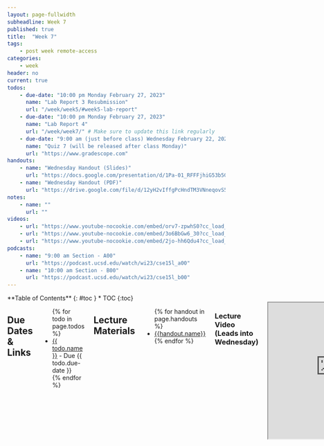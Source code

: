 ```yaml
---
layout: page-fullwidth
subheadline: Week 7
published: true
title:  "Week 7"
tags:
    - post week remote-access
categories:
    - week
header: no
current: true
todos:
    - due-date: "10:00 pm Monday February 27, 2023"
      name: "Lab Report 3 Resubmission"
      url: "/week/week5/#week5-lab-report"
    - due-date: "10:00 pm Monday February 27, 2023"
      name: "Lab Report 4"
      url: "/week/week7/" # Make sure to update this link regularly
    - due-date: "9:00 am (just before class) Wednesday February 22, 2023"
      name: "Quiz 7 (will be released after class Monday)"
      url: "https://www.gradescope.com"
handouts:
    - name: "Wednesday Handout (Slides)"
      url: "https://docs.google.com/presentation/d/1Pa-01_RFFFjhiG53b5Gew1u22W3OVYzbBCj4TLAf8M4/edit?usp=sharing"
    - name: "Wednesday Handout (PDF)"
      url: "https://drive.google.com/file/d/12yH2vIffgPcHndTM3VNneqovS5kgREGt/view?usp=sharing"
notes:
    - name: ""
      url: ""
videos:
    - url: "https://www.youtube-nocookie.com/embed/orv7-zpwhS0?cc_load_policy=1"
    - url: "https://www.youtube-nocookie.com/embed/3o6BbGw6_30?cc_load_policy=1"
    - url: "https://www.youtube-nocookie.com/embed/2jo-hh6Qdu4?cc_load_policy=1"
podcasts:
    - name: "9:00 am Section - A00"
      url: "https://podcast.ucsd.edu/watch/wi23/cse15l_a00"
    - name: "10:00 am Section - B00"
      url: "https://podcast.ucsd.edu/watch/wi23/cse15l_b00"
---
```


<div class="row">
<div class="medium-4 medium-push-8 columns" markdown="1">
<div class="panel radius fixed-toc"  data-options="sticky_on:large" markdown="1">
**Table of Contents**
{: #toc }
*  TOC
{:toc}
</div>
</div><!-- /.medium-4.columns -->

<div class="medium-8 medium-pull-4 columns" markdown="1">

## Due Dates & Links

<ul>
{% for todo in page.todos %}
<li><a href="{{ todo.url }}">{{ todo.name }}</a> - Due {{ todo.due-date }}</li>
{% endfor %}
</ul>

## Lecture Materials
<ul>
{% for handout in page.handouts %}
<li><a href="{{handout.url}}">{{handout.name}}</a></li>
{% endfor %}
</ul>

### Lecture Video (Leads into Wednesday)
<iframe src="https://drive.google.com/file/d/1Dlxi5vlfHKRu5v3Vwr7OMbZuINohMn1q/preview" width="560" height="315" allow="accelerometer; autoplay; clipboard-write; encrypted-media; gyroscope; picture-in-picture; web-share" allowfullscreen></iframe>

### Video Shorts

{% for video in page.videos %}
<iframe width="560" height="315" src="{{video.url}}" title="YouTube video player" frameborder="0" allow="accelerometer; autoplay; clipboard-write; encrypted-media; gyroscope; picture-in-picture; web-share" allowfullscreen></iframe> 
{% endfor %}

<!-- ### In-class notes
{% for note in page.notes %}
<a href="{{ note.url }}">{{ note.name }}</a>
<iframe src="{{ note.url }}/preview" width="640" height="480" allow="autoplay"></iframe>
{% endfor %} -->

### Links to Podcast
**Note:** Links will require you to log in as a UCSD student
<ul>
{% for link in page.podcasts %} 
<li><a href="{{link.url}}">{{link.name}}</a></li>
{% endfor %}
</ul>

## Lab Tasks 
    
---
    
Discuss with your group:
    
![Image](../../images/pit_question.png)
    
Write down your answers (and why you chose them!) in your group's shared doc.

# CLDQ – CSE Labs "Done Quick"

## Introduction

There are many things we can do to speed up working with the command line,
making it more efficient and easy to use. Working quickly can dramatically
change how difficult future programming tasks are for you, so it's worth
spending time getting better at using your tools.

In this lab, you’re going to learn how to make this process a lot easier for
you.  Then, you will compete in small teams against your peers to see who can
accomplish the given command line tasks most efficiently - and maybe pick up
some winners’ tricks along the way.

## Challenge Tasks

These are the tasks you will be timing yourself on. As setup, Make a fork of
[the lab 7 repo](https://github.com/ucsd-cse15l-w23/lab7) on your Github account, so
it starts as an exact copy of our repository. Before timing yourself again, make
sure to delete and re-fork the repository so you’re starting from a clean state.
The TAs were able to get under 5 minutes after a couple of tries.

So a run through this process will look like this. Don't do it just yet, though.
There's a little bit of setup involved.

1. **Setup** Delete any existing forks of the repository you have on your account
2. **Setup** Fork the repository
3. **The real deal** Start the timer!
1. Log into ieng6
2. Clone your fork of the repository from your Github account
3. Run the tests, demonstrating that they fail
4. Edit the code file to fix the failing test
5. Run the tests, demonstrating that they now succeed
6. Commit and push the resulting change to your Github account

## Github and Login Command-Line Setup

### Generating SSH Keys for ieng6

With the setup we've used so far this quarter, each time you log in to your
course-specific account, you have to type the password. You might have noticed
that during the skill demonstration you didn't have to type the password for our
instructor accounts! Here, you'll learn how to configure that for yourself (it
will save _lots_ of time).

- In your local terminal, run `ssh-keygen`
- Keep entering `<Enter>` until the program shows some text it calles the "randomart image".
  - Note the path where the public key is saved (underlined below). 
  - ![Image](../../images/ssh_keygen.png)
- Now, log into your remote course specific account on `ieng6`
- Run `mkdir .ssh` in the terminal
- Logout of your remote account
- Now, we want to copy the public SSH key you created onto your remote account,
specifically inside the `.ssh` directory you just created, in a file called
`authorized_keys`.
- Scroll up a bit to where you were creating the SSH key, find the line where it
says: `Your public key has been saved in: <path to your public SSH key>`, copy
the path. **Make sure you get the public key file, ending in `.pub`, here, not
the private file**.
- From your local computer, run `scp <path to your public SSH key> cs15lwi23__@ieng6.ucsd.edu:~/.ssh/authorized_keys`
  - Enter password when prompted (this will be the last time you have to type it!)
- Try to log onto your remote account again, you shouldn’t be prompted for a
password anymore. If you are, ask for help and carefully review the steps above
with your partner.

### Generating SSH Keys for GitHub

You can access and write data in repositories on GitHub.com using SSH. When you
connect via SSH, you authenticate using a private key file on your local
machine, which in our case will be the ieng6 machine. 

Create a private SSH key file in ieng6. This is a **new** private key just for
accessing Github from your course-specific account.
- Login to ieng6 as usual (hopefully, without typing a password now!)
- Run the command `ssh-keygen`, and again press Enter until the command completes and shows the "randomart image"

Next, we want to add a the public key to your **Github** account. This is like
the step of copying the public key to `authorized_keys` on `ieng6`, but instead
we're copying to Github.

- Display the SSH public key generated above to your clipboard using `cat` like
below; you can copy it by highlighting and right-clicking
  - `cat <path of your ssh key .pub file>`
- Open your Github account on the browser.
- In the upper right corner, click on your profile photo, then click **Settings**.
- In the “Access” section of the sidebar, click **SSH and GPG keys**.
- Click **New SSH key** or **Add SSH key** under the “SSH keys” section.
- Add a “Title” to your key (ex: _Your Name_’s ieng6 machine).
- Select the “Key Type” to be an Authentication Key
- Copy your public key from the output of the `cat` command and paste it into the “Key” field
- Click **Add SSH key**.
- If prompted, confirm access to your account on Github.

Go back to the `ieng6` terminal and:	
- Run the following command to add Github.com as a recognized host (this avoids
the scary yes/no prompt about accepting new connections the first time you
connect)
  - `$ ssh-keyscan -t rsa github.com >> ~/.ssh/known_hosts`
  - `>>` means "append stdout of the command to file"
- Check your connection by running the following command: 
  - `$ ssh -T git@github.com`
  - It will say something like "Hi supercoolstudent1234! You've successfully authenticated, but GitHub does not provide shell access."

Now we have an SSH key which can be used to authenticate to GitHub! In addition to
using `https` clone URLs, we can now use `SSH` clone URLs that look like this:

![Image](../../images/clone_with_ssh.png)

Crucially, these will allow both cloning **and** pushing to the repository (as
long as your account has access). With this done, try cloning **your fork** of
the lab 7 repository (make a fork if you didn't already), then making a small
change, and pushing it with the command line.

If you're not sure how to add, commit, and push from the command line, refer to
[the lecture video from Monday](https://drive.google.com/file/d/1Dlxi5vlfHKRu5v3Vwr7OMbZuINohMn1q/view).

Make sure you can make a change to your repository by editing, adding, and
pushing all from the command line before going on!

## Baseline

Before you (potentially) race against others, you are going to see how much you
can improve your own time. So you'll first take a baseline measurement of
performing the tasks above by timing yourself. Your phone may have a timer app,
or you can find one by searching for online timers. The steps from above are
duplicated here:

1. **Setup** Delete any existing forks of the repository you have on your account
2. **Setup** Fork the repository
3. **The real deal** Start the timer!
1. Log into ieng6
2. Clone your fork of the repository from your Github account
3. Run the tests, demonstrating that they fail
4. Edit the code file to fix the failing test
5. Run the tests, demonstrating that they now succeed
6. Commit and push the resulting change to your Github account (you can pick any commit message!) 

**Write down in notes:** What was your baseline time? Did your lab partner have
a faster baseline than you? If so, do they have any tips to help you get
started on boosting your efficiency?

## Speed Up

Now, you will explore various ways that you can speed up your work. Try all the
steps below, and find out what works best (and what doesn’t work) for you!

### Auto Completion

1. Using Bash History (up/down arrows)
    - You can use the “up” and “down” arrows to go through the history of
    commands you have executed, it makes executing the same command much easier!
    If you run the commands you care about, then log out and back in, they are
    still in the command history!
    - You can use Ctrl-R to **search** your command history. At the bash prompt,
    type Ctrl-R and then start typing part of a command – what shows up?
    Experiment with using Ctrl-R

2. Using Tab
    - You can use the Tab key to speed up typing commands in the command line in
    the following ways:
      - Start typing the first few letters of a command or path. Pressing tab
      once will autofill the rest of the line up to the point where there are
      multiple potential possibilities. If you press tab a second time, it will
      show you all of the possibilities for what it could autocomplete to. 

3. Keyboard Shortcuts while editing commands
    - More details at: [https://www.redhat.com/sysadmin/shortcuts-command-line-navigation](https://www.redhat.com/sysadmin/shortcuts-command-line-navigation)
    - Have you had a time where you mistyped one of the commands and had to backspace all the way back to fix the problem? There’s a better way!
      - `Ctrl-U` deletes everything from the current cursor position to the beginning of the line
      - `Ctrl-K` deletes everything from the current cursor position to the end of the line
      - `Ctrl-A` goes back to the beginning of the line
      - `Ctrl-E` goes to the end of the line
      - `Ctrl-W` deletes the last word
      - `Alt-Left`/`Alt-Right` (Windows) or `Option-Left`/`Option-Right` (Mac) to move by word
      - Click the “left” or “right” arrow to go to the left/right end of any selection!

4. Quick Copy/Paste
    - Use these keyboard shortcuts to highlight text quicker:
      - Double click – selects an entire word
      - Triple click - selects an entire paragraph
      - `Alt+Shift-Left/Alt+Shift-Right` (Windows) or
      `Option+Shift-Left/Option+Shift-Right` (Mac) -  select multiple words

    - On Mac: 
      - `Command-C` to copy
      - `Command-V` to paste

    - On Windows: 
      - `Ctrl-C` to copy
      - `Ctrl-V` to paste
      - Right click to paste in Windows terminal

## New PR!

After practicing with the above, time yourself again doing the same tasks. Don't
forget to delete and re-fork the repository before timing!

**Write down in notes:** How much were you able to improve from your baseline?

## The Tournament – CSE Labs Done Quick (#CLDQ)

Now, it’s time to race your peers in small groups! By the end of lab, only one
lab group will come out on top.

![Image](../../images/tournament_hierarchy.jpg)

### Find Your Group's Champion

*Within* your group, anyone who wants to be a contestant in the CLDQ
championship should have an initial race.

Have someone start a timer and say “go” (make sure you have a fresh fork, etc,
before starting!), and race the others in your group to finish.  Whoever goes
fastest in your group will be the representative of your group in the Aisle
stage.

There are 20 total minutes for this stage. After you select the champion,
the *whole group* should work together to think of ways to speed up their
process. All members should help the champion to prepare for the
competition. Look at their preferences, and make any suggestions that you think
could speed them up even more (make sure to have them try, first). 

**Write down in notes:** Who was the champion of your team to compete in the
first round? Did you make any last minute changes to their plan before the aisle
race?

### Aisle Round

In this round, your tutor will organize you and give you the signal to start the
clock! Race against the lab group next to you.

Then, after you have the winner, the *whole aisle* should work together to
suggest improvements for the final round across lab aisles. Take 5-10 minutes to
do this.

**Write down in notes:** Who was the champion of your aisle in the
first round? Did you make any last minute changes to their plan before the aisle
race?

### Final Race

For the final round, the course staff will help organize the 2-4 champions from
the aisle for optimal comparison. Pay attention to their instructions to get set
up, and wait for their signal to get started.

The winner of each lab room will get a full pass on their second skill demo....
most likely. Not officially as a prize or anything. It's just a good signal that
they'll succeed at skill demonstrations.

### Reflect

**Write down in notes**:
- What were the strategies used by the finalists?
- How were they similar and how were they different from the strategies used by your group?
- What’s something you learned from one of the contestants outside of your group?

(The “Done Quick” naming scheme is from a [charity video game marathon called
Awesome Games Done Quick](https://gamesdonequick.com/))

## Lab Report 4 (due start of week 8)

For the lab report this week, reproduce the task from the competition on your
own. For **each numbered step** take a screenshot, and write down _exactly_
which keys you pressed to get to that step. For special characters like
`<enter>` or `<tab>`, write them in angle brackets with code formatting. Then,
summarize the commands you ran and what the effect of those keypresses were.

For example, when you run the tests, you might want to use the up arrow or
Ctrl-R to access your bash history rather than typing in the full command with
classpath, etc. You might say something like this accompanying the screenshot
for running the tests:

> Keys pressed: `<up><up><up><up><enter>`, `<up><up><up><up><enter>`

> The `javac -cp .:lib/hamcrest-core-1.3.jar:lib/junit-4.13.2.jar *.java`
> command was 4 up in the search history, so I used up arrow to access it. Then
> the `java -cp .:lib/hamcrest-core-1.3.jar:lib/junit-4.13.2.jar
> org.junit.runner.JUnitCore` command was 4 up in the history, so I accessed and
> ran it in the same way.

Add this lab report to your Github Pages site, and submit a PDF of it as usual.